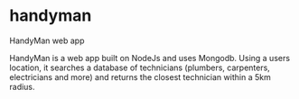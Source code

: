 # handyman
HandyMan web app

HandyMan is a web app built on NodeJs and uses Mongodb.
Using a users location, it searches a database of technicians (plumbers, carpenters, electricians and more)
and returns the closest technician within a 5km radius.
